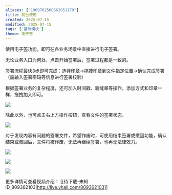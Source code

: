 ```yaml
---
aliases: ["1969762568662851179"]
title: 前台使用
created: 2025-07-15
modified: 2025-07-15
tags: ['基础模块']
theme: 电子签
---
```


使用电子签功能，即可在各业务场景中直接进行电子签署。

无论业务入口为何处，点击开始签署后，签署过程都是一致的。

签署流程最快3步即可完成：选择印章→拖拽印章到文件指定位置→确认完成签署（需输入签署密码等信息进行签署校验）

根据签署业务的复杂程度，还可加入时间戳、骑缝章等操作，添加方式和印章一样，拖拽加入即可。

![](e448d54cd39edbabe0617f9489366aa0.jpg)

除此以外，也可点击右上方操作按钮，查看文件的签署状态。

![](2628f30fa2eea52ecd4481f6813af492.jpg)

对于发现内容有问题的签署文件，希望作废时，可使用结束签署或撤回功能，确认结束或撤回后，文件将被作废，无法再继续签署，也再无法律效力。

![](9a2ee6a6644bbf80d659fc4ab9846a18.jpg)

![](f888b192d7ecd2c3b5904bab55f05a22.jpg)

![](37ff880f6f2cd65344b02b59c9adfa42.jpg)

更多详情可查看视频介绍： [[待下载-未知ID_809362103|http://live.vhall.com/809362103]]